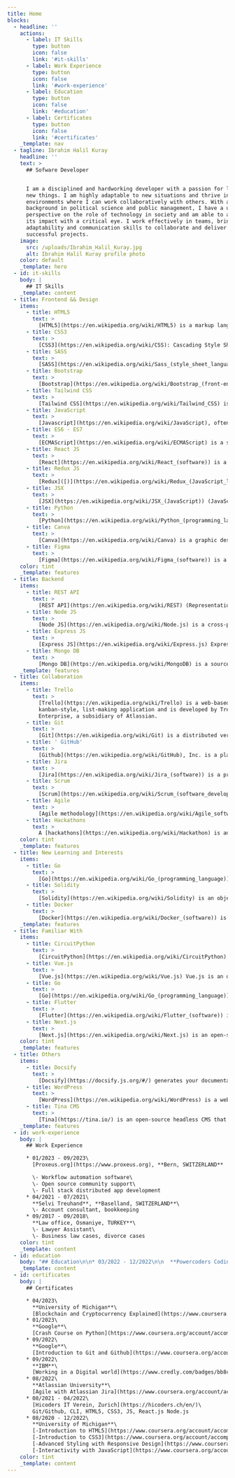 ```yaml
---
title: Home
blocks:
  - headline: ''
    actions:
      - label: IT Skills
        type: button
        icon: false
        link: '#it-skills'
      - label: Work Experience
        type: button
        icon: false
        link: '#work-experience'
      - label: Education
        type: button
        icon: false
        link: '#education'
      - label: Certificates
        type: button
        icon: false
        link: '#certificates'
    _template: nav
  - tagline: Ibrahim Halil Kuray
    headline: ''
    text: >
      ## Sofware Developer


      I am a disciplined and hardworking developer with a passion for learning
      new things. I am highly adaptable to new situations and thrive in
      environments where I can work collaboratively with others. With a
      background in political science and public management, I have a unique
      perspective on the role of technology in society and am able to analyze
      its impact with a critical eye. I work effectively in teams, bringing my
      adaptability and communication skills to collaborate and deliver
      successful projects.
    image:
      src: /uploads/Ibrahim_Halil_Kuray.jpg
      alt: Ibrahim Halil Kuray profile photo
    color: default
    _template: hero
  - id: it-skills
    body: |
      ## IT Skills
    _template: content
  - title: Frontend && Design
    items:
      - title: HTML5
        text: >
          [HTML5](https://en.wikipedia.org/wiki/HTML5) is a markup language used for structuring and presenting content on the World Wide Web. It is the fifth and final major HTML version that is a World Wide Web Consortium recommendation. 
      - title: CSS3
        text: >
          [CSS3](https://en.wikipedia.org/wiki/CSS): Cascading Style Sheets is a style sheet language used for describing the presentation of a document written in a markup language such as HTML or XML
      - title: SASS
        text: >
          [SASS](https://en.wikipedia.org/wiki/Sass_(style_sheet_language)) is a preprocessor scripting language that is interpreted or compiled into Cascading Style Sheets. SassScript is the scripting language itself.
      - title: Bootstrap
        text: >
          [Bootstrap](https://en.wikipedia.org/wiki/Bootstrap_(front-end_framework)) is a free and open-source CSS framework directed at responsive, mobile-first front-end web development. 
      - title: Tailwind CSS
        text: >
          [Tailwind CSS](https://en.wikipedia.org/wiki/Tailwind_CSS) is an open source CSS framework. The main feature of this library is that, unlike other CSS frameworks like Bootstrap, it does not provide a series of predefined classes for elements such as buttons or tables.
      - title: JavaScript
        text: >
          [Javascript](https://en.wikipedia.org/wiki/JavaScript), often abbreviated as JS, is a programming language that is one of the core technologies of the World Wide Web, alongside HTML and CSS. As of 2023, 98.7% of websites use JavaScript on the client side for webpage behavior, often incorporating third-party libraries.
      - title: ES6 - ES7
        text: >
          [ECMAScript](https://en.wikipedia.org/wiki/ECMAScript) is a standard for scripting languages, including JavaScript, JScript, and ActionScript.
      - title: React JS
        text: >
          [React](https://en.wikipedia.org/wiki/React_(software)) is a free and open-source front-end JavaScript library for building user interfaces based on components. It is maintained by Meta (formerly Facebook) 
      - title: Redux JS
        text: >
          [Redux]([)](https://en.wikipedia.org/wiki/Redux_(JavaScript_library)) is an open-source JavaScript library for managing and centralizing application state. It is most commonly used with libraries such as React or Angular for building user interfaces.
      - title: JSX
        text: >
          [JSX](https://en.wikipedia.org/wiki/JSX_(JavaScript)) (JavaScript Syntax Extension and occasionally referred as JavaScript XML) is a JavaScript extension that allows creation of DOM trees using an XML-like syntax.
      - title: Python
        text: >
          [Python](https://en.wikipedia.org/wiki/Python_(programming_language)) is a high-level, general-purpose programming language. Its design philosophy emphasizes code readability with the use of significant indentation.
      - title: Canva
        text: >
          [Canva](https://en.wikipedia.org/wiki/Canva) is a graphic design platform.
      - title: Figma
        text: >
          [Figma](https://en.wikipedia.org/wiki/Figma_(software)) is a collaborative web application for interface design, with additional offline features enabled by desktop applications for macOS and Windows.
    color: tint
    _template: features
  - title: Backend
    items:
      - title: REST API
        text: >
          [REST API](https://en.wikipedia.org/wiki/REST) (Representational state transfer) is a software architectural style that was created to guide the design and development of the architecture for the World Wide Web.
      - title: Node JS
        text: >
          [Node JS](https://en.wikipedia.org/wiki/Node.js) is a cross-platform, open-source server environment that can run on Windows, Linux, Unix, macOS, and more. Node.js is a back-end JavaScript runtime environment, runs on the V8 JavaScript engine, and executes JavaScript code outside a web browser.
      - title: Express JS
        text: >
          [Express JS](https://en.wikipedia.org/wiki/Express.js) Express.js, or simply Express, is a back end web application framework for building RESTful APIs with Node.js.
      - title: Mongo DB
        text: >
          [Mongo DB](https://en.wikipedia.org/wiki/MongoDB) is a source-available cross-platform document-oriented database program. Classified as a NoSQL database program, MongoDB uses JSON-like documents with optional schemas. 
    _template: features
  - title: Collaboration
    items:
      - title: Trello
        text: >
          [Trello](https://en.wikipedia.org/wiki/Trello) is a web-based,
          kanban-style, list-making application and is developed by Trello
          Enterprise, a subsidiary of Atlassian.
      - title: Git
        text: >
          [Git](https://en.wikipedia.org/wiki/Git) is a distributed version control system that tracks changes in any set of computer files, usually used for coordinating work among programmers who are collaboratively developing source code during software development. 
      - title: ' GitHub'
        text: >
          [Github](https://en.wikipedia.org/wiki/GitHub), Inc. is a platform and cloud-based service for software development and version control using Git, allowing developers to store and manage their code.
      - title: Jira
        text: >
          [Jira](https://en.wikipedia.org/wiki/Jira_(software)) is a proprietary issue tracking product developed by Atlassian that allows bug tracking and agile project management
      - title: Scrum
        text: >
          [Scrum](https://en.wikipedia.org/wiki/Scrum_(software_development)) is an agile project management system commonly used in software development and other industries.
      - title: Agile
        text: >
          [Agile methodology](https://en.wikipedia.org/wiki/Agile_software_development) is a project management approach that prioritizes cross-functional collaboration and continuous improvement. It divides projects into smaller phases and guides teams through cycles of planning, execution, and evaluation.
      - title: Hackathons
        text: >
          A [hackathons](https://en.wikipedia.org/wiki/Hackathon) is an event where people engage in rapid and collaborative engineering over a relatively short period of time such as 24 or 48 hours.
    color: tint
    _template: features
  - title: New Learning and Interests
    items:
      - title: Go
        text: >
          [Go](https://en.wikipedia.org/wiki/Go_(programming_language)) is a statically typed, compiled high-level programming language designed at Google by Robert Griesemer, Rob Pike, and Ken Thompson.
      - title: Solidity
        text: >
          [Solidity](https://en.wikipedia.org/wiki/Solidity) is an object-oriented programming language for implementing smart contracts on various blockchain platforms, most notably, Ethereum.
      - title: Docker
        text: >
          [Docker](https://en.wikipedia.org/wiki/Docker_(software)) is a set of platform as a service (PaaS) products that use OS-level virtualization to deliver software in packages called containers.
    _template: features
  - title: Familiar With
    items:
      - title: CircuitPython
        text: >
          [CircuitPython](https://en.wikipedia.org/wiki/CircuitPython) is an open-source derivative of the MicroPython programming language targeted toward students and beginners.
      - title: Vue.js
        text: >
          [Vue.js](https://en.wikipedia.org/wiki/Vue.js) Vue.js is an open-source model–view–viewmodel front end JavaScript library for building user interfaces and single-page applications.
      - title: Go
        text: >
          [Go](https://en.wikipedia.org/wiki/Go_(programming_language)) is a statically typed, compiled high-level programming language designed at Google by Robert Griesemer, Rob Pike, and Ken Thompson.
      - title: Flutter
        text: >
          [Flutter](https://en.wikipedia.org/wiki/Flutter_(software)) is an open-source UI software development kit created by Google. It is used to develop cross platform applications from a single codebase for any web browser,[4] Fuchsia, Android, iOS, Linux, macOS, and Windows.
      - title: Next.js
        text: >
          [Next.js](https://en.wikipedia.org/wiki/Next.js) is an open-source web development framework created by the private company Vercel providing React-based web applications with server-side rendering and static website generation.
    color: tint
    _template: features
  - title: Others
    items:
      - title: Docsify
        text: >
          [Docsify](https://docsify.js.org/#/) generates your documentation website on the fly. Unlike GitBook, it does not generate static html files. Instead, it smartly loads and parses your Markdown files and displays them as a website. 
      - title: WordPress
        text: >
          [WordPress](https://en.wikipedia.org/wiki/WordPress) is a web content management system.
      - title: Tina CMS
        text: >
          [Tina](https://tina.io/) is an open-source headless CMS that supports Git
    _template: features
  - id: work-experience
    body: |
      ## Work Experience

      * 01/2023 - 09/2023\
        [Proxeus.org](https://www.proxeus.org), **Bern, SWITZERLAND**

        \- Workflow automation software\
        \- Open source community support\
        \- Full stack distributed app development
      * 04/2021 - 07/2021\
        **Selvi Treuhand**, **Baselland, SWITZERLAND**\
        \- Account consultant, bookkeeping
      * 09/2017 - 09/2018\
        **Law office, Osmaniye, TURKEY**\
        \- Lawyer Assistant\
        \- Business law cases, divorce cases
    color: tint
    _template: content
  - id: education
    body: "## Education\n\n* 03/2022 - 12/2022\n\n  **Powercoders Coding Academy For Refugees, Bern, SWITZERLAND**\n\n  \\- Foundations in HTML, CSS, JavaScript.\\\n  \\- Web-Dev Focus Track (react.js, python, typescript).\\\n  \\- Weekly business & social skills training\\\n  (Agile experience, building community & prejudice reduction, mental health, presentations and team work, Swiss work culture, transcultural\_ skills and self-confidence, web accessibility).\n* 08/2021 - 05/2022\n\n  [Hicoders IT Verein,](https://hicoders.ch/en/) **Zurich, SWITZERLAND**\n\n  \\- Full-stack development course\n* 09/2016 - 06/2018\\\n  **Gazi Universit, Ankara, TURKEY**\\\n  Advanced Studies Faculty of Law\n* 09/2012 - 06/2016\\\n  **Inonu University, Malatya, TURKEY**\\\n  Bachelor, Political Science and Public Management\n"
    _template: content
  - id: certificates
    body: |
      ## Certificates

      * 04/2023\
        **University of Michigan**\
        [Blockchain and Cryptocurrency Explained](https://www.coursera.org/account/accomplishments/verify/TC78MHBRTLYH)
      * 01/2023\
        **Google**\
        [Crash Course on Python](https://www.coursera.org/account/accomplishments/verify/9WEBH2AD3LQ3)
      * 09/2022\
        **Google**\
        [Introduction to Git and Github](https://www.coursera.org/account/accomplishments/verify/DF4QDNJEXP7A)
      * 09/2022\
        **IBM**\
        [Working in a Digital world](https://www.credly.com/badges/bb8cc5b3-b001-4b9a-8b09-69e6de26e012): Professional Skills (This knowledge of skills and behaviors includes creating and delivering presentations; using agile approaches for working professionally to deliver quality work and experiences to customers; collaborating effectively with teams; communicating with impact; dealing with challenges in a controlled and focused manner; and solving problems and implementing solutions.)
      * 08/2022\
        **Atlassian University**\
        [Agile with Atlassian Jira](https://www.coursera.org/account/accomplishments/verify/AR7PHHU28BYA)
      * 08/2021 - 04/2022\
        [Hicoders IT Verein, Zurich](https://hicoders.ch/en/)\
        Git/Github, CLI, HTML5, CSS3, JS, React.js Node.js
      * 08/2020 - 12/2022\
        **University of Michigan**\
        [-Introduction to HTML5](https://www.coursera.org/account/accomplishments/verify/M6CL63AWLNKP)\
        [-Introduction to CSS3](https://www.coursera.org/account/accomplishments/verify/99SWPGKJA8PM)\
        [-Advanced Styling with Responsive Design](https://www.coursera.org/account/accomplishments/verify/HV2UPBG8LRM5)\
        [-Interactivity with JavaScript](https://www.coursera.org/account/accomplishments/verify/Z9ZUPURVCH6U)
    color: tint
    _template: content
---
```



















































































































































































